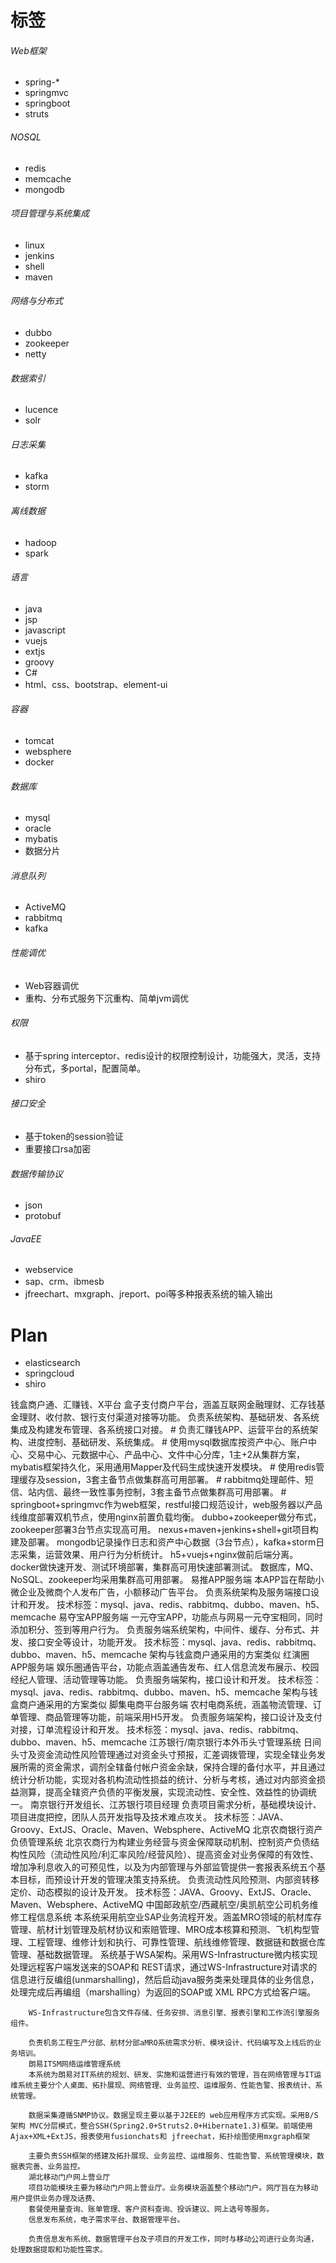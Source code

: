 # 标签
###### Web框架
* spring-*
* springmvc
* springboot
* struts
###### NOSQL
* redis
* memcache
* mongodb
###### 项目管理与系统集成
* linux
* jenkins
* shell
* maven
###### 网络与分布式
* dubbo
* zookeeper
* netty
###### 数据索引
* lucence
* solr
###### 日志采集
* kafka
* storm
###### 离线数据
* hadoop
* spark
###### 语言
* java
* jsp
* javascript
* vuejs
* extjs
* groovy
* C#
* html、css、bootstrap、element-ui
###### 容器
* tomcat
* websphere
* docker
###### 数据库
* mysql
* oracle
* mybatis
* 数据分片
###### 消息队列
* ActiveMQ
* rabbitmq
* kafka
###### 性能调优
* Web容器调优
* 重构、分布式服务下沉重构、简单jvm调优
###### 权限
* 基于spring interceptor、redis设计的权限控制设计，功能强大，灵活，支持分布式，多portal，配置简单。
* shiro
###### 接口安全
* 基于token的session验证
* 重要接口rsa加密
###### 数据传输协议
* json
* protobuf
###### JavaEE
* webservice
* sap、crm、ibmesb
* jfreechart、mxgraph、jreport、poi等多种报表系统的输入输出


# Plan
* elasticsearch 
* springcloud
* shiro




















钱盒商户通、汇赚钱、X平台
        盒子支付商户平台，涵盖互联网金融理财、汇存钱基金理财、收付款、银行支付渠道对接等功能。
        负责系统架构、基础研发、各系统集成及构建发布管理、各系统接口对接。
        # 负责汇赚钱APP、运营平台的系统架构、进度控制、基础研发、系统集成。
        # 使用mysql数据库按资产中心、账户中心、交易中心、元数据中心、产品中心、文件中心分库，1主+2从集群方案，mybatis框架持久化，采用通用Mapper及代码生成快速开发模块。
        # 使用redis管理缓存及session，3套主备节点做集群高可用部署。
        # rabbitmq处理邮件、短信、站内信、最终一致性事务控制，3套主备节点做集群高可用部署。
        # springboot+springmvc作为web框架，restful接口规范设计，web服务器以产品线维度部署双机节点，使用nginx前置负载均衡。
        dubbo+zookeeper做分布式，zookeeper部署3台节点实现高可用。
        nexus+maven+jenkins+shell+git项目构建及部署。
        mongodb记录操作日志和资产中心数据（3台节点），kafka+storm日志采集，运营效果、用户行为分析统计。
        h5+vuejs+nginx做前后端分离。
        docker做快速开发、测试环境部署，集群高可用快速部署测试。
        数据库，MQ、NoSQL、zookeeper均采用集群高可用部署。
        易推APP服务端
        本APP旨在帮助小微企业及微商个人发布广告，小额移动广告平台。
        负责系统架构及服务端接口设计和开发。
        技术标签：mysql、java、redis、rabbitmq、dubbo、maven、h5、memcache
        易夺宝APP服务端
        一元夺宝APP，功能点与网易一元夺宝相同，同时添加积分、签到等用户行为。
        负责服务端系统架构，中间件、缓存、分布式、并发、接口安全等设计，功能开发。
        技术标签：mysql、java、redis、rabbitmq、dubbo、maven、h5、memcache
        架构与钱盒商户通采用的方案类似
        红演圈APP服务端
        娱乐圈通告平台，功能点涵盖通告发布、红人信息流发布展示、校园经纪人管理、活动管理等功能。
        负责服务端架构，接口设计和开发。
        技术标签：mysql、java、redis、rabbitmq、dubbo、maven、h5、memcache
        架构与钱盒商户通采用的方案类似
        脚集电商平台服务端
        农村电商系统，涵盖物流管理、订单管理、商品管理等功能，前端采用H5开发。
        负责服务端架构，接口设计及支付对接，订单流程设计和开发。
        技术标签：mysql、java、redis、rabbitmq、dubbo、maven、h5、memcache
        江苏银行/南京银行本外币头寸管理系统
        日间头寸及资金流动性风险管理通过对资金头寸预报，汇差调拨管理，实现全辖业务发展所需的资金需求，调剂全辖备付帐户资金余缺，保持合理的备付水平，并且通过统计分析功能，实现对各机构流动性损益的统计、分析与考核，通过对内部资金损益测算，提高全辖资产负债的平衡发展，实现流动性、安全性、效益性的协调统一。
        南京银行开发组长、江苏银行项目经理
        负责项目需求分析，基础模块设计、项目进度把控，团队人员开发指导及技术难点攻关。
        技术标签：JAVA、Groovy、ExtJS、Oracle、Maven、Websphere、ActiveMQ
        北京农商银行资产负债管理系统
        北京农商行为构建业务经营与资金保障联动机制、控制资产负债结构性风险（流动性风险/利汇率风险/经营风险）、提高资金对业务保障的有效性、增加净利息收入的可预见性，以及为内部管理与外部监管提供一套报表系统五个基本目标，而预设计开发的管理决策支持系统。
        负责流动性风险预测、内部资转移定价、动态模拟的设计及开发。
        技术标签：JAVA、Groovy、ExtJS、Oracle、Maven、Websphere、ActiveMQ
        中国邮政航空/西藏航空/奥凯航空公司机务维修工程信息系统
        本系统采用航空业SAP业务流程开发。涵盖MRO领域的航材库存管理、航材计划管理及航材协议和索赔管理、MRO成本核算和预测、飞机构型管理、工程管理、维修计划和执行、可靠性管理、航线维修管理、数据链和数据仓库管理、基础数据管理。
        系统基于WSA架构。采用WS-Infrastructure微内核实现处理远程客户端发送来的SOAP和 REST请求，通过WS-Infrastructure对请求的信息进行反编组(unmarshalling)，然后启动java服务类来处理具体的业务信息，处理完成后再编组（marshalling）为返回的SOAP或 XML RPC方式给客户端。

        WS-Infrastructure包含文件存储、任务安排、消息引擎、报表引擎和工作流引擎服务组件。

        负责机务工程生产分部、航材分部aMRO系统需求分析、模块设计、代码编写及上线后的业务培训。
        朗易ITSM网络运维管理系统
        本系统为朗易对IT系统的规划、研发、实施和运营进行有效的管理，旨在网络管理与IT运维系统主要分个人桌面、拓扑展现、网络管理、业务监控、运维服务、性能告警、报表统计、系统管理。

        数据采集遵循SNMP协议。数据呈现主要以基于J2EE的 web应用程序方式实现。采用B/S架构 MVC分层模式，整合SSH(Spring2.0+Struts2.0+Hibernate1.3)框架。前端使用Ajax+XML+ExtJS，报表使用fusionchats和 jfreechat，拓扑绘图使用mxgraph框架

        主要负责SSH框架的搭建及拓扑展现、业务监控、运维服务、性能告警、系统管理模块，数据表完善、业务监控。
        湖北移动门户网上营业厅
        项目功能模块主要为移动门户网上营业厅。业务模块涵盖整个移动门户。网厅旨在为移动用户提供业务办理及话费、
        套餐使用量查询、账单管理、客户资料查询、投诉建议、网上选号等服务。
        信息发布系统，电子需求平台、数据管理平台。

        负责信息发布系统、数据管理平台及子项目的开发工作，同时与移动公司进行业务沟通，处理数据提取和功能性需求。
